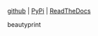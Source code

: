 
[github](https://github.com/eaybek/beautyprint/) | 
[PyPi](https://pypi.org/project/beautyprint/) | 
[ReadTheDocs](https://mvrt-beautyprint.readthedocs-hosted.com/en/latest/)  

beautyprint  


